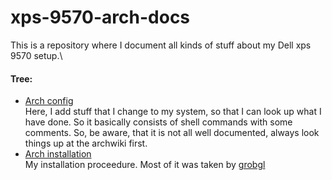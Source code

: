 # xps-9570-arch-docs

This is a repository where I document all kinds of stuff about my Dell xps 9570 setup.\
#### Tree:
 - [Arch config](https://github.com/davidschlegel/xps-9570-arch-docs/blob/master/Arch_config.txt)\
Here, I add stuff that I change to my system, so that I can look up what I have done.
So it basically consists of shell commands with some comments.
So, be aware, that it is not all well documented, always look things up at the archwiki first.
 - [Arch installation](https://github.com/davidschlegel/xps-9570-arch-docs/blob/master/Arch_installation_procedure.txt) \
My installation proceedure. Most of it was taken by [grobgl](https://github.com/grobgl/arch-linux-setup)
